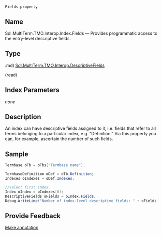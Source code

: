 

# 
    Fields property




## Name

Sdl.MultiTerm.TMO.Interop.Index.Fields —          Provides programmatic access to the entry-level descriptive fields.



## Type
.md)
[Sdl.MultiTerm.TMO.Interop.DescriptiveFields](Sdl.MultiTerm.TMO.Interop.DescriptiveFields.md)

(read)



## Index Parameters
*none*


## Description



An index can have descriptive fields assigned to it, i.e. fields that refer to all terms belonging to a particular index, e.g. "Definition." Via this property you can, for example, ascertain the number of such fields.



## Sample


```cs
Termbase oTb = oTbs["Termbase name"];

TermbaseDefinition oDef = oTb.Definition;
Indexes oIndexes = oDef.Indexes;

//select first index
Index oIndex = oIndexes[0];
DescriptiveFields oFields = oIndex.Fields;
Debug.WriteLine("Number of index-level descriptive fields: " + oFields.Count.ToString());
```



## Provide Feedback

[Make annotation](mailto:sdk-feedback@sdl.com&amp;subject=Reference%20for%20Sdl.MultiTerm.TMO.Interop.Index.Fields)

